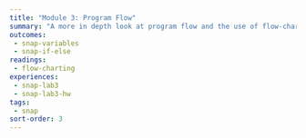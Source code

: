 ```yaml
---
title: "Module 3: Program Flow"
summary: "A more in depth look at program flow and the use of flow-charting and pseudocode in developing and describing programs."
outcomes:
 - snap-variables
 - snap-if-else
readings:
 - flow-charting
experiences:
 - snap-lab3
 - snap-lab3-hw
tags:
 - snap
sort-order: 3
---
```

